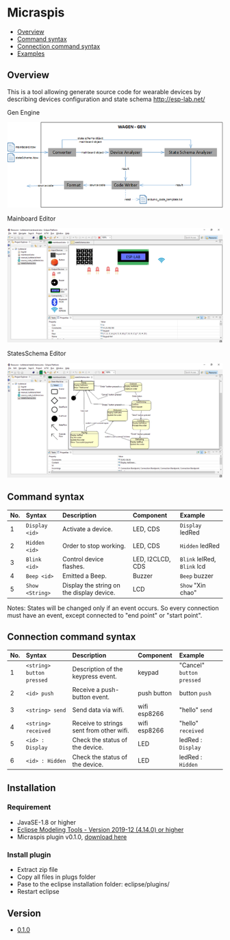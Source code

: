 # Micraspis

* [Overview][overview]
* [Command syntax][command-syntax]
* [Connection command syntax][connection-command-syntax]
* [Examples][examples]

## Overview

This is a tool allowing generate source code for wearable devices by describing devices configuration and state schema  http://esp-lab.net/

Gen Engine

![gen.png]

Mainboard Editor

![mainboard_editor_gui.png]

StatesSchema Editor

![stateschema_editor_gui.png]

## Command syntax

| No. |	Syntax | Description | Component | Example |
|:--|:--------------------------|:------------------------------------|:-----------------------------|:------------------------------|
|1	| `Display <id>`            |Activate a device.			              | LED, CDS		                 | `Display` ledRed              |
|2	| `Hidden <id>`	            |Order to stop working.	              | LED, CDS 		                 | `Hidden` ledRed               |
|3	| `Blink <id>`		          |Control device flashes.		          | LED, I2CLCD, CDS	           | `Blink` lelRed, `Blink` lcd   |
|4	| `Beep <id>`		            |Emitted a Beep.				              | Buzzer			                 | `Beep` buzzer                 |
|5	| `Show <String>`	          |Display the string on the display device.	|LCD		                 | `Show` "Xin chao"             |


Notes: States will be changed only if an event occurs. So every connection must have an event, except connected to "end point" or "start point".

## Connection command syntax

| No. |	Syntax | Description | Component | Example |
|:--|:--------------------------|:-----------------------------------------|:-----------------------------|:------------------------------|
|1	| `<string> button pressed`	|Description of the keypress event.	       | keypad		                    | "Cancel" `button pressed`     |
|2	| `<id> push`	              |Receive a push-button event.		           | push button	                | button `push`                 |
|3	| `<string> send`	          |Send data via wifi.				               | wifi esp8266	                | "hello" `send`                |
|4	| `<string> received`	      |Receive to strings sent from other wifi.  | wifi esp8266	                | "hello" `received`            |
|5	| `<id> : Display`	        |Check the status of the device.	         | LED	                        | ledRed : `Display`            |
|6	| `<id> : Hidden`	          |Check the status of the device.	         | LED	                        | ledRed : `Hidden`             |

## Installation

### Requirement

  * JavaSE-1.8 or higher
  * [Eclipse Modeling Tools - Version 2019-12 (4.14.0) or higher](https://www.eclipse.org/downloads/packages/release/2019-12/r/eclipse-modeling-tools)
  * Micraspis plugin v0.1.0, [download here](#version)

### Install plugin

* Extract zip file
* Copy all files in plugs folder
* Pase to the eclipse installation folder: eclipse/plugins/
* Restart eclipse

## Version

* [0.1.0](releases/v0.1.0.zip)


<!--Local-->
[overview]: #overview
[command-syntax]: #command-syntax
[connection-command-syntax]: #connection-command-syntax
[examples]: iotwearable.examples
[installation]: #installation
[requirement]: #requirement

<!--Images-->
[gen.png]: iotwearable.docs/images/gen.png
[mainboard_editor_gui.png]: iotwearable.docs/images/Mainboard_Editor_GUI.png
[stateschema_editor_gui.png]: iotwearable.docs/images/StateSchema_Editor_GUI.png